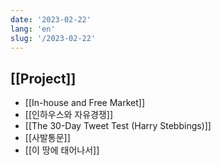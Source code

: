 ```yaml
---
date: '2023-02-22'
lang: 'en'
slug: '/2023-02-22'
---
```


## [[Project]]

- [[In-house and Free Market]]
- [[인하우스와 자유경쟁]]
- [[The 30-Day Tweet Test (Harry Stebbings)]]
- [[사발통문]]
- [[이 땅에 태어나서]]
